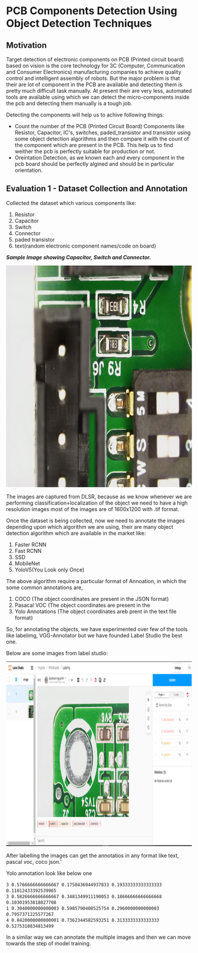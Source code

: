 # PCB Components Detection Using Object Detection Techniques

## Motivation

Target detection of electronic components on PCB (Printed circuit board) based on vision is the core technology for 3C (Computer, Communication and Consumer Electronics) manufacturing companies to achieve quality control and intelligent assembly of robots. But the major problem is that their are lot of component in the PCB are available and detecting them is pretty much difficult task manually. At present their are very less, automated tools are available using which we can detect the micro-components inside the pcb and detecting them manually is a tough job.

Detecting the components will help us to achive following things:

* Count the number of the PCB (Printed Circuit Board) Components like Resistor, Capacitor, IC's, switches, paded_transistor and transistor using some object detection algorithms and then compare it with the count of the component which are present in the PCB. This help us to find weither the pcb is perfectly suitable for production or not.
* Oreintation Detection, as we known each and every component in the pcb board should be perfectly algined and should be in particular orientation.

## Evaluation 1 - Dataset Collection and Annotation

Collected the dataset which various components like:

1. Resistor
2. Capacitor
3. Switch
4. Connector
5. paded transistor
6. text(random electronic component names/code on board)

***Sample Image showing Capacitor, Switch and Connector.***
<p align="center">
  <img width="800" height="600" src="s19_p1_2x_60_ring_TileScan_001--Stage02.jpg" />
</p>

The images are captured from DLSR, because as we know whenever we are performing classification+localization of the object we need to have a high resolution images most of the images are of 1600x1200 with .tif format.

Once the dataset is being collected, now we need to annotate the images depending upon which algorithm we are using, their are many object detection algorithm which are available in the market like:

1. Faster RCNN
2. Fast RCNN
3. SSD
4. MobileNet
5. YoloV5(You Look only Once)

The above algorithm require a particular format of Annoation, in which the some common annotations are,

1. COCO (The object coordinates are present in the JSON format)
2. Pasacal VOC (The object coordinates are present in the 
3. Yolo Annotations (The object coordinates areb prent in the text file format)

So, for annotating the objects, we have experimented over few of the tools like labelimg, VGG-Annotator but we have founded Label Studio the best one.

Below are some images from label studio:

<p align="center">
  <img width="1000" height="500" src="pcb board.PNG" />
</p>

After labelling the images can get the annotatios in any format like text, pascal voc, coco json.'

Yolo annotation look like below one

```
3 0.5766666666666667 0.1758436944937833 0.19333333333333333 0.11012433392539965
3 0.5826666666666667 0.3481349911190053 0.18666666666666668 0.10301953818827708
1 0.3040000000000003 0.5985790408525754 0.2960000000000003 0.7957371225577267
4 0.8420000000000001 0.7362344582593251 0.3133333333333333 0.5275310834813499
```

In a similar way we can annotate the multiple images and then we can move towards the step of model training.
